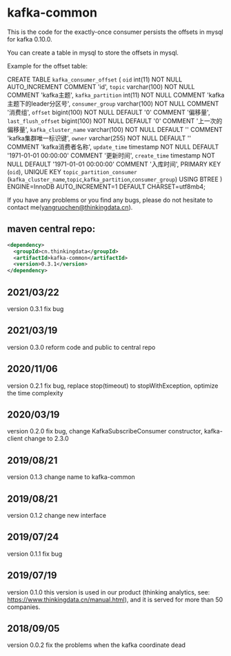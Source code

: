 # kafka-common

This is the code for the exactly-once consumer persists the offsets in mysql for kafka 0.10.0.

You can create a table in mysql to store the offsets in mysql.

Example for the offset table:

CREATE TABLE `kafka_consumer_offset` (
  `oid` int(11) NOT NULL AUTO_INCREMENT COMMENT 'id',
  `topic` varchar(100) NOT NULL COMMENT 'kafka主题',
  `kafka_partition` int(11) NOT NULL COMMENT 'kafka主题下的leader分区号',
  `consumer_group` varchar(100) NOT NULL COMMENT '消费组',
  `offset` bigint(100) NOT NULL DEFAULT '0' COMMENT '偏移量',
  `last_flush_offset` bigint(100) NOT NULL DEFAULT '0' COMMENT '上一次的偏移量',
  `kafka_cluster_name` varchar(100) NOT NULL DEFAULT '' COMMENT 'kafka集群唯一标识键',
  `owner` varchar(255) NOT NULL DEFAULT '' COMMENT 'kafka消费者名称',
  `update_time` timestamp NOT NULL DEFAULT '1971-01-01 00:00:00' COMMENT '更新时间',
  `create_time` timestamp NOT NULL DEFAULT '1971-01-01 00:00:00' COMMENT '入库时间',
  PRIMARY KEY (`oid`),
  UNIQUE KEY `topic_partition_consumer` (`kafka_cluster_name`,`topic`,`kafka_partition`,`consumer_group`) USING BTREE
) ENGINE=InnoDB AUTO_INCREMENT=1 DEFAULT CHARSET=utf8mb4;


If you have any problems or you find any bugs, please do not hesitate to contact me(yangruochen@thinkingdata.cn).

## maven central repo:
```xml
<dependency>
  <groupId>cn.thinkingdata</groupId>
  <artifactId>kafka-common</artifactId>
  <version>0.3.1</version>
</dependency>
```
## 2021/03/22
version 0.3.1 fix bug

## 2021/03/19
version 0.3.0 reform code and public to central repo

## 2020/11/06
version 0.2.1 fix bug, replace stop(timeout) to stopWithException, optimize the time complexity

## 2020/03/19
version 0.2.0 fix bug, change KafkaSubscribeConsumer constructor, kafka-client change to 2.3.0

## 2019/08/21
version 0.1.3 change name to kafka-common

## 2019/08/21
version 0.1.2 change new interface

## 2019/07/24
version 0.1.1 fix bug

## 2019/07/19
version 0.1.0 this version is used in our product (thinking analytics, see: https://www.thinkingdata.cn/manual.html), and it is served for more than 50 companies.

## 2018/09/05
version 0.0.2 fix the problems when the kafka coordinate dead
